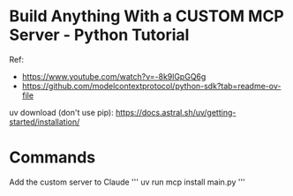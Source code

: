 # Build Anything With a CUSTOM MCP Server - Python Tutorial

Ref:
- https://www.youtube.com/watch?v=-8k9lGpGQ6g
- https://github.com/modelcontextprotocol/python-sdk?tab=readme-ov-file

uv download (don't use pip):
https://docs.astral.sh/uv/getting-started/installation/

# Commands

Add the custom server to Claude
'''
uv run mcp install main.py
'''